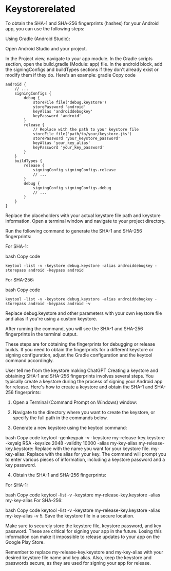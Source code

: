 # Keystorerelated


To obtain the SHA-1 and SHA-256 fingerprints (hashes) for your Android app, you can use the following steps:

Using Gradle (Android Studio):

Open Android Studio and your project.

In the Project view, navigate to your app module.
In the Gradle scripts section, open the build.gradle (Module: app) file.
In the android block, add the signingConfigs and buildTypes sections if they don't already exist or modify them if they do. Here's an example:
gradle
Copy code
```
android {
    // ...
    signingConfigs {
        debug {
            storeFile file('debug.keystore')
            storePassword 'android'
            keyAlias 'androiddebugkey'
            keyPassword 'android'
        }
        release {
            // Replace with the path to your keystore file
            storeFile file('path/to/your/keystore.jks')
            storePassword 'your_keystore_password'
            keyAlias 'your_key_alias'
            keyPassword 'your_key_password'
        }
    }
    buildTypes {
        release {
            signingConfig signingConfigs.release
            // ...
        }
        debug {
            signingConfig signingConfigs.debug
            // ...
        }
    }
}
```
Replace the placeholders with your actual keystore file path and keystore information.
Open a terminal window and navigate to your project directory.

Run the following command to generate the SHA-1 and SHA-256 fingerprints:

For SHA-1:

bash
Copy code
```
keytool -list -v -keystore debug.keystore -alias androiddebugkey -storepass android -keypass android
```
For SHA-256:

bash
Copy code
```
keytool -list -v -keystore debug.keystore -alias androiddebugkey -storepass android -keypass android -v
```
Replace debug.keystore and other parameters with your own keystore file and alias if you're using a custom keystore.

After running the command, you will see the SHA-1 and SHA-256 fingerprints in the terminal output.

These steps are for obtaining the fingerprints for debugging or release builds. If you need to obtain the fingerprints for a different keystore or signing configuration, adjust the Gradle configuration and the keytool command accordingly.




User
tell me from the keystore making
ChatGPT
Creating a keystore and obtaining SHA-1 and SHA-256 fingerprints involves several steps. You typically create a keystore during the process of signing your Android app for release. Here's how to create a keystore and obtain the SHA-1 and SHA-256 fingerprints:

1. Open a Terminal (Command Prompt on Windows) window:

2. Navigate to the directory where you want to create the keystore, or specify the full path in the commands below.

3. Generate a new keystore using the keytool command:

bash
Copy code
keytool -genkeypair -v -keystore my-release-key.keystore -keyalg RSA -keysize 2048 -validity 10000 -alias my-key-alias
my-release-key.keystore: Replace with the name you want for your keystore file.
my-key-alias: Replace with the alias for your key.
The command will prompt you to enter various pieces of information, including a keystore password and a key password.

4. Obtain the SHA-1 and SHA-256 fingerprints:

For SHA-1:

bash
Copy code
keytool -list -v -keystore my-release-key.keystore -alias my-key-alias
For SHA-256:

bash
Copy code
keytool -list -v -keystore my-release-key.keystore -alias my-key-alias -v
5. Save the keystore file in a secure location.

Make sure to securely store the keystore file, keystore password, and key password. These are critical for signing your app in the future. Losing this information can make it impossible to release updates to your app on the Google Play Store.

Remember to replace my-release-key.keystore and my-key-alias with your desired keystore file name and key alias. Also, keep the keystore and passwords secure, as they are used for signing your app for release.
